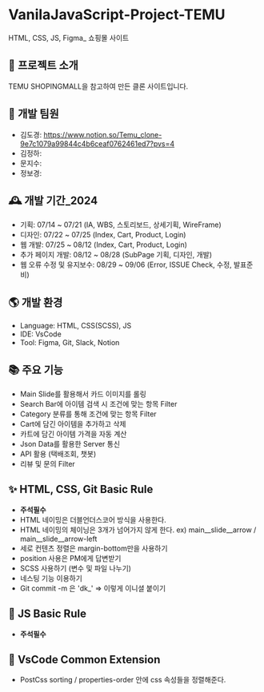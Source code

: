 # VanilaJavaScript-Project-TEMU
HTML, CSS, JS, Figma_ 쇼핑몰 사이트


## 🌈 프로젝트 소개
TEMU SHOPINGMALL을 참고하여 만든 클론 사이트입니다.

## 🏡 개발 팀원 
- 김도경: https://www.notion.so/Temu_clone-9e7c1079a99844c4b6ceaf0762461ed7?pvs=4
- 김정하:
- 문지수:
- 정보경:


## 🕰️ 개발 기간_2024
- 기획: 07/14 ~ 07/21 (IA, WBS, 스토리보드, 상세기획, WireFrame)
- 디자인: 07/22 ~ 07/25 (Index, Cart, Product, Login)
- 웹 개발: 07/25 ~ 08/12 (Index, Cart, Product, Login)
- 추가 페이지 개발: 08/12 ~ 08/28 (SubPage 기획, 디자인, 개발)
- 웹 오류 수정 및 유지보수: 08/29 ~ 09/06 (Error, ISSUE Check, 수정, 발표준비)


## 🌎 개발 환경
- Language: HTML, CSS(SCSS), JS
- IDE: VsCode
- Tool: Figma, Git, Slack, Notion

## 📚 주요 기능
- Main Slide를 활용해서 카드 이미지를 롤링
- Search Bar에 아이템 검색 시 조건에 맞는 항목 Filter
- Category 분류를 통해 조건에 맞는 항목 Filter
- Cart에 담긴 아이템을 추가하고 삭제
- 카트에 담긴 아이템 가격을 자동 계산
- Json Data를 활용한 Server 통신
- API 활용 (택배조회, 챗봇)
- 리뷰 및 문의 Filter
  
## ✨ HTML, CSS, Git Basic Rule
- **주석필수**
- HTML 네이밍은 더블언더스코어 방식을 사용한다.
- HTML 네이밍의 체이닝은 3개가 넘어가지 않게 한다. ex) main__slide__arrow / main__slide__arrow-left
- 세로 컨텐츠 정렬은 margin-bottom만을 사용하기
- position 사용은 PM에게 답변받기
- SCSS 사용하기 (변수 및 파일 나누기)
- 네스팅 기능 이용하기
- Git commit -m 은 'dk_' => 이렇게 이니셜 붙이기

## 🦉 JS Basic Rule
- **주석필수**


## 💫 VsCode Common Extension
- PostCss sorting / properties-order 안에 css 속성들을 정렬해준다. 
